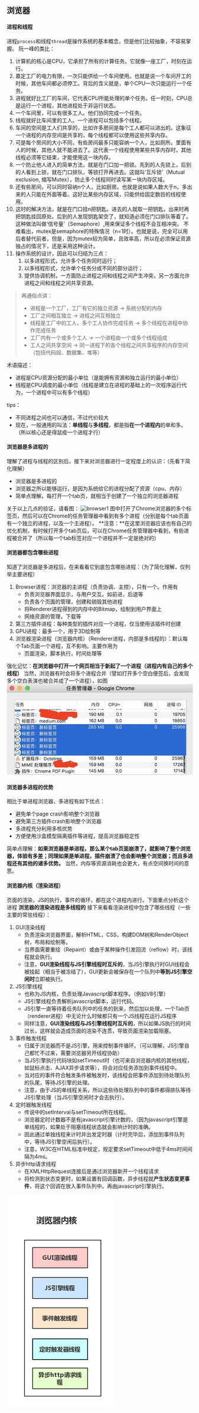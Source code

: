 ## 浏览器

#### 进程和线程
进程`process`和线程`thread`是操作系统的基本概念，但是他们比较抽象，不容易掌握。
阮一峰的类比：
1. 计算机的核心是CPU，它承担了所有的计算任务。它就像一座工厂，时刻在运行。
2. 嘉定工厂的电力有限，一次只能供给一个车间使用。也就是说一个车间开工的时候，其他车间都必须停工。背后的含义就是，单个CPU一次只能运行一个任务。
3. 进程就好比工厂的车间，它代表CPU所能处理的单个任务。任一时刻，CPU总是运行一个进程，其他进程处于非运行状态。
4. 一个车间里，可以有很多工人。他们协同完成一个任务。
5. 线程就好比车间里的工人。一个进程可以包括多个线程。
6. 车间的空间是工人们共享的，比如许多房间是每个工人都可以进出的。这象征一个进程的内存空间是共享的，每个线程都可以使用这些共享内存。
7. 可是每个房间的大小不同，有些房间最多只能容纳一个人，比如厕所。里面有人的时候，其他人就不能进去了。这代表一个线程使用某些共享内存时，其他线程必须等它结束，才能使用这一块内存。
8. 一个防止他人进入的简单方法，就是在门口加一把锁。先到的人先锁上，后到的人看到上锁，就在门口排队，等锁打开再进去。这就叫‘互斥锁’（Mutual exclusion, 缩写Mutex），防止多个线程同时读写某一块内存区域。
9. 还有些房间，可以同时容纳n个人，比如厨房。也就是说如果人数大于n，多出来的人只能在外面等着。这好比某些内存区域，只能供给固定数目的线程使用。
10. 这时的解决方法，就是在门口挂n把钥匙。进去的人就取一把钥匙，出来时再把钥匙挂回原处。后到的人发现钥匙架空了，就知道必须在门口排队等着了。这种做法叫做‘信号量’（Semaphore）,用来保证多个线程不会互相冲突。
不难看出，mutex是semaphore的特殊情况（n=1时）。也就是说，完全可以用后者替代前者，但是，因为mutex较为简单，且效率高，所以在必须保证资源独占的情况下，还是采用这种设计。
11. 操作系统的设计，因此可以归结为三点：
    1.  以多进程形式，允许多个任务同时运行；
    2.  以多线程形式，允许单个任务分成不同的部分运行；
    3.  提供协调机制，一方面防止进程之间和线程之间产生冲突，另一方面允许进程之间和线程之间共享资源。

> 再通俗点讲：
> - 进程是一个工厂，工厂有它的独立资源  -> 系统分配的内存
> - 工厂之间相互独立  -> 进程之间互相独立
> - 线程是工厂中的工人，多个工人协作完成任务  -> 多个线程在进程中协作完成任务
> - 工厂内有一个或多个工人  -> 一个进程由一个或多个线程组成
> - 工人之间共享空间  -> 同一进程下的各个线程之间共享程序的内存空间（包括代码段、数据集、堆等）

术语描述：
* 进程是CPU资源分配的最小单位（是能拥有资源和独立运行的最小单位）
* 线程是CPU调度的最小单位（线程是建立在进程的基础上的一次程序运行代为，一个进程中可以有多个线程）
  
tips：
* 不同进程之间也可以通信，不过代价较大
* 现在，一般通用的叫法：**单线程**与**多线程**，都是指**在一个进程内**的单和多。（所以核心还是得鼠疫一个进程才行）

#### 浏览器是多进程的
理解了进程与线程的区别后，接下来对浏览器进行一定程度上的认识：（先看下简化理解）
* 浏览器是多进程的
* 浏览器之所以能够运行，是因为系统给它的进程分配了资源（cpu、内存）
* 简单点理解，每打开一个tab页，就相当于创建了一个独立的浏览器进程

关于以上几点的验证，请看图：
![browser1](./images/brower1.jpg)
图中打开了Chrome浏览器的多个标签页，然后可以在Chrome的任务管理器中看到有多个进程（分别是每个tab页面有一个独立的进程，以及一个主进程）。
**注意：**在这里浏览器应该也有自己的优化机制，有时候打开多个tab页后，可以在Chrome任务管理器中看到，有些进程被合并了（所以每一个tab标签对应一个进程并不一定是绝对的）

#### 浏览器都包含哪些进程
知道了浏览器是多进程后，在来看看它到底包含哪些进程：（为了简化理解，仅列举主要进程）
1. Browser进程：浏览器的主进程（负责协调、主控），只有一个。作用有
   - 负责浏览器界面显示，与用户交互。如前进，后退等
   - 负责各个页面的管理，创建和销毁其他进程
   - 将Renderer进程得到的内存中的Bitmap，绘制到用户界面上
   - 网络资源的管理，下载等
2. 第三方插件进程：每种类型的插件对应一个进程，仅当使用该插件时创建
3. GPU进程：最多一个，用于3D绘制等
4. 浏览器渲染进程（浏览器内核）（Renderer进程，内部是多线程的）：默认每个Tab页面一个进程，互不影响。主要作用为
   - 页面渲染，脚本执行，时间处理等

强化记忆：**在浏览器中打开一个网页相当于新起了一个进程（进程内有自己的多个线程）**
当然，浏览器有时会将多个进程合并（譬如打开多个空白便签后，会发现多个空白表演也被合并成了一个进程），如图
![browser2](./images/browser2.jpg)

#### 浏览器多进程的优势
相比于单进程浏览器，多进程有如下优点：
* 避免单个page crash影响整个浏览器
* 避免第三方插件crash影响整个浏览器
* 多进程充分利用多核优势
* 方便使用沙盒模型隔离插件等进程，提高浏览器稳定性
  
简单点理解：**如果浏览器是单进程，那么某个tab页面崩溃了，就影响了整个浏览器，体验有多差；同理如果是单进程，插件崩溃了也会影响整个浏览器；而且多进程还有其他的诸多优势。**
当然，内存等资源消耗也会更大，有点空间换时间的意思。

#### 浏览器内核（渲染进程）
页面的渲染，JS的执行，事件的循环，都在这个进程内进行。下面重点分析这个进程
**浏览器的渲染进程是多线程的**
接下来看看渲染进程中包含了哪些线程（一些主要的常驻线程）：
1. GUI渲染线程
   * 负责渲染浏览器界面，解析HTML，CSS，构建DOM树和RenderObject树，布局和绘制等。
   * 当界面需要重绘（Repaint）或由于某种操作引发回流（reflow）时，该线程就会执行。
   * 注意，**GUI渲染线程与JS引擎线程时互斥的**，当JS引擎执行时GUI线程会被挂起（相当于被冻结了），GUI更新会被保存在一个队列中**等到JS引擎空闲时**立即被执行。
2. JS引擎线程
   * 也称为JS内核，负责处理Javascript脚本程序。（例如V8引擎）
   * JS引擎线程负责解析javascript脚本，运行代码。
   * JS引擎一直等待着任务队列中的任务的到来，然后加以处理，一个Tab页（renderer进程）中无论什么时候都只有一个JS线程在运行JS程序
   * 同样注意，**GUI渲染线程与JS引擎线程时互斥的**，所以如果JS执行的时间过长，这样就会造成页面的渲染不连贯，导致页面渲染加载阻塞。
3. 事件触发线程
   * 归属于浏览器而不是JS引擎，用来控制事件循环。（可以理解，JS引擎自己都忙不过来，需要浏览器另开线程协助）
   * 当JS引擎执行代码块如setTimeout时（也可来自浏览器内核的其他线程，如鼠标点击、AJAX异步请求等），将会对应任务添加到事件线程中。
   * 当对应的事件符合触发条件被触发时，该线程会把事件添加到待处理队列的队尾，等待JS引擎的处理。
   * 注意，由于JS的单线程关系，所以这些待处理队列中的事件都得排队等待JS引擎处理（当JS引擎空闲时才会去执行）。
4. 定时器触发线程
   * 传说中的setInterval与setTimeout所在线程。
   * 浏览器定时计数器不是有javascript引擎计数的，（因为javascript引擎是单线程的，如果处于阻塞线程状态就会影响计时的准确。
   * 因此通过单独线程来计时并出发定时器（计时完毕后，添加到事件队列中，等待JS引擎空闲后执行）。
   * 注意，W3C在HTML标准中规定，规定要求setTimeout中低于4ms时间间隔为4ms。
5. 异步http请求线程
   * 在XMLHttpRequest连接后是通过浏览器新开一个线程请求
   * 将检测到状态变更时，如果设置有回调函数，异步线程就**产生状态变更事件**，将这个回调在放入事件队列中。再由javascript引擎执行。
   
![browser_kernel](./images/browser_kernel.png)
